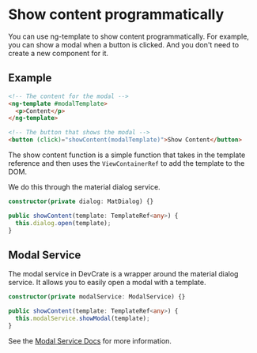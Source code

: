 # Show content programmatically

You can use ng-template to show content programmatically. For example, you can show a modal when a button is clicked. And you don't need to create a new component for it.

## Example

```html
<!-- The content for the modal -->
<ng-template #modalTemplate>
  <p>Content</p>
</ng-template>

<!-- The button that shows the modal -->
<button (click)="showContent(modalTemplate)">Show Content</button>
```

The show content function is a simple function that takes in the template reference and then uses the `ViewContainerRef` to add the template to the DOM.

We do this through the material dialog service.
```ts
constructor(private dialog: MatDialog) {}

public showContent(template: TemplateRef<any>) {
  this.dialog.open(template);
}
```

## Modal Service

The modal service in DevCrate is a wrapper around the material dialog service. It allows you to easily open a modal with a template.

```ts
constructor(private modalService: ModalService) {}

public showContent(template: TemplateRef<any>) {
  this.modalService.showModal(template);
}
```

See the [Modal Service Docs](../../../projects/devcrate/ngx-dc-utils/modal-service.md#modal) for more information.
